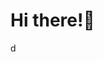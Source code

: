 # Hi there!:wave:

<!-- [![LinkedIn Connect](https://img.shields.io/badge/%20-Connect-black?color=222244&labelColor=000000&logo=linkedin&logoColor=f5f7fe)](https://www.linkedin.com/in/essilfiequansah/) [![Gmail](https://img.shields.io/badge/%20-Send%20Mail-black?color=222244&labelColor=000000&logo=gmail&logoColor=f5f7fe)](mailto:bquansah007@gmail.com?) [![Twitter](https://img.shields.io/badge/%20-Follow-black?color=222244&labelColor=000000&logo=Twitter&logoColor=f5f7fe)](https://twitter.com/essilfiequansah)

My name is Essilfie. I'm a Software Engineering Student currently pursuing a backend major at AltSchool Africa. I'm interested in Fintech and projects on assitive technology. -->

<!-- Other than Tech, I'm passionate about cooking, design, entrepreneuship, and mental health awareness.


<!-- - 🔭 **Currently working on:** ... -->

<!-- -   🌱 **Currently learning:** Python
-   📚 **Currently reading:** Start with Why _Simon Sinek_
-   👯 **Looking to volunteer on:** Projects focused on Assitive Technologies
-   💬 **Ask me anything about:** Greek Mythology
-   ⚡ **My Personality Type:** [ENFJ-A](https://www.16personalities.com/enfj-personality) :sunglasses:
 --> 

<!-- -   🌱 **Currently learning:** JavaScript -->
<!-- -   📚 **Currently reading:** Start with Why _Simon Sinek_, Eloquent JavaScript _Marjin Haverbeke_ -->
<!-- -   🧪 **Experimenting with:** Flutter  -->
<!-- -   🤔 **Looking for help with:** dotNET Microservices. -->

<!-- ### Tech Stack

```json
{
    "Language": ["Javascript", "Python", "C#"],
    "Frontend": ["React", "Typescript"]
    "Backend": ["Node.js", "Django", "dotNET", "FastAPI"],
    "Database": ["PostgresSQL", "MongoDB"]
}
``` -->
d
<!-- ## :wave: -->
